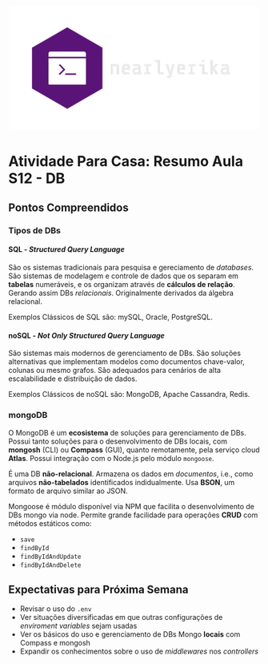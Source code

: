 <h1 align="center">
  <img src="assets/nearly_logo.png" alt="logo nrealyerika" width="500">
</h1>

# Atividade Para Casa: Resumo Aula S12 - DB

## Pontos Compreendidos

### Tipos de DBs

#### SQL - *Structured Query Language*
São os sistemas tradicionais para pesquisa e gereciamento de *databases*. São sistemas de modelagem e controle de dados que os separam em **tabelas** numeráveis, e os organizam através de **cálculos de relação**. Gerando assim DBs *relacionais*. Originalmente derivados da álgebra relacional.

Exemplos Clássicos de SQL são: mySQL, Oracle, PostgreSQL.

#### noSQL - *Not Only Structured Query Language*
São sistemas mais modernos de gerenciamento de DBs. São soluções alternativas que implementam modelos como documentos chave-valor, colunas ou mesmo grafos. São adequados para cenários de alta escalabilidade e distribuição de dados. 

Exemplos Clássicos de noSQL são: MongoDB, Apache Cassandra, Redis.
### mongoDB
O MongoDB é um **ecosistema** de soluções para gerenciamento de DBs. Possui tanto soluções para o desenvolvimento de DBs locais, com **mongosh** (CLI) ou **Compass** (GUI), quanto remotamente, pela serviço cloud **Atlas**. Possui integração com o Node.js pelo módulo `mongoose`. 

É uma DB **não-relacional**. Armazena os dados em *documentos*, i.e., como arquivos **não-tabelados** identificados indidualmente. Usa **BSON**, um formato de arquivo similar ao JSON.

Mongoose é módulo disponível via NPM que facilita o desenvolvimento de DBs mongo via node. Permite grande facilidade para operações **CRUD** com métodos estáticos como:

- `save`
- `findById`
- `findByIdAndUpdate`
- `findByIdAndDelete`
	
## Expectativas para Próxima Semana

- Revisar o uso do `.env`
- Ver situações diversificadas em que outras configurações de *enviroment variables* sejam usadas
- Ver os básicos do uso e gerenciamento de DBs Mongo **locais** com Compass e mongosh
- Expandir os conhecimentos sobre o uso de *middlewares* nos *controllers*
